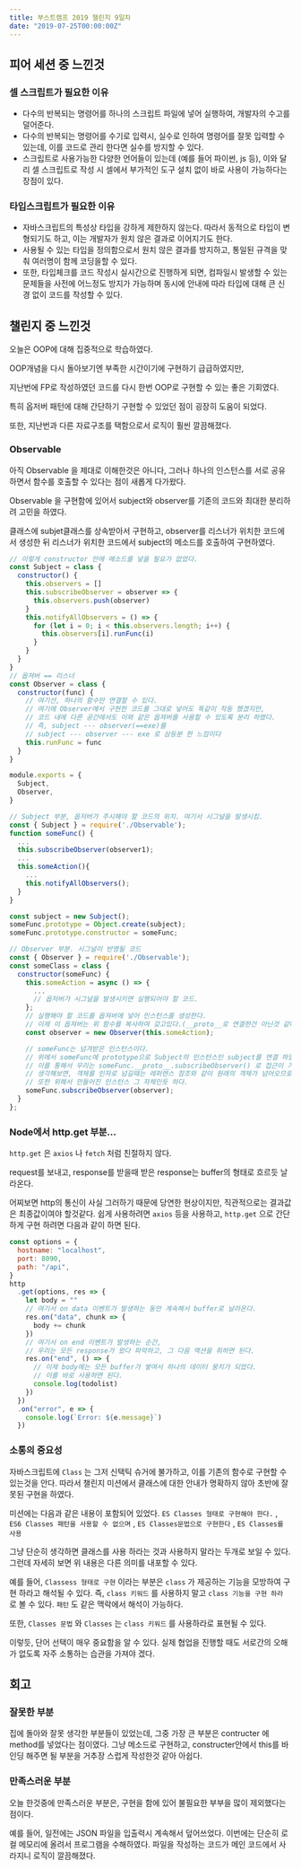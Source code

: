 ```yaml
---
title: 부스트캠프 2019 챌린지 9일차
date: "2019-07-25T00:00:00Z"
---
```


## 피어 세션 중 느낀것

### 셀 스크립트가 필요한 이유

- 다수의 반복되는 명령어를 하나의 스크립트 파일에 넣어 실행하여, 개발자의 수고를 덜어준다.
- 다수의 반복되는 명령어를 수기로 입력시, 실수로 인하여 명령어를 잘못 입력할 수 있는데, 이를 코드로 관리 한다면 실수를 방지할 수 있다.
- 스크립트로 사용가능한 다양한 언어들이 있는데 (예를 들어 파이썬, js 등), 이와 달리 셀 스크립트로 작성 시 셀에서 부가적인 도구 설치 없이 바로 사용이 가능하다는 장점이 있다.

### 타입스크립트가 필요한 이유

- 자바스크립트의 특성상 타입을 강하게 제한하지 않는다. 따라서 동적으로 타입이 변형되기도 하고, 이는 개발자가 원치 않은 결과로 이어지기도 한다.
- 사용될 수 있는 타입을 정의함으로서 원치 않은 결과를 방지하고, 통일된 규격을 맞춰 여러명이 함께 코딩을할 수 있다.
- 또한, 타입체크를 코드 작성시 실시간으로 진행하게 되면, 컴파일시 발생할 수 있는 문제들을 사전에 어느정도 방지가 가능하며 동시에 안내에 따라 타입에 대해 큰 신경 없이 코드를 작성할 수 있다.

## 챌린지 중 느낀것

오늘은 OOP에 대해 집중적으로 학습하였다.

OOP개념을 다시 돌아보기엔 부족한 시간이기에 구현하기 급급하였지만,

지난번에 FP로 작성하였던 코드를 다시 한번 OOP로 구현할 수 있는 좋은 기회였다.

특히 옵저버 패턴에 대해 간단하기 구현할 수 있었던 점이 굉장히 도움이 되었다.

또한, 지난번과 다른 자료구조를 택함으로서 로직이 훨씬 깔끔해졌다.

### Observable

아직 Observable 을 제대로 이해한것은 아니다, 그러나 하나의 인스턴스를 서로 공유하면서 함수를 호출할 수 있다는 점이 새롭게 다가왔다.

Observable 을 구현함에 있어서 subject와 observer를 기존의 코드와 최대한 분리하려 고민을 하였다.

클래스에 subjet클래스를 상속받아서 구현하고, observer를 리스너가 위치한 코드에서 생성한 뒤 리스너가 위치한 코드에서 subject의 메소드를 호출하여 구현하였다.

```js
// 이렇게 constructor 안에 메소드를 넣을 필요가 없었다.
const Subject = class {
  constructor() {
    this.observers = []
    this.subscribeObserver = observer => {
      this.observers.push(observer)
    }
    this.notifyAllObservers = () => {
      for (let i = 0; i < this.observers.length; i++) {
        this.observers[i].runFunc(i)
      }
    }
  }
}
// 옵져버 == 리스너
const Observer = class {
  constructor(func) {
    // 여기선, 하나의 함수만 연결할 수 있다.
    // 여기에 Observer에서 구현한 코드를 그대로 넣어도 똑같이 작동 했겠지만,
    // 코드 내에 다른 공간에서도 이와 같은 옵져버를 사용할 수 있도록 분리 하였다.
    // 즉, subject --- observer(==exe)를
    // subject --- observer --- exe 로 삼등분 한 느낌이다
    this.runFunc = func
  }
}

module.exports = {
  Subject,
  Observer,
}
```

```js
// Subject 부분, 옵저버가 주시해야 할 코드의 위치. 여기서 시그널을 발생시킴.
const { Subject } = require('./Observable');
function someFunc() {
  ...
  this.subscribeObserver(observer1);
  ...
  this.someAction(){
    ...
    this.notifyAllObservers();
  }
}

const subject = new Subject();
someFunc.prototype = Object.create(subject);
someFunc.prototype.constructor = someFunc;
```

```js
// Observer 부분. 시그널이 반영될 코드
const { Observer } = require('./Observable');
const someClass = class {
  constructor(someFunc) {
    this.someAction = async () => {
      ...
      // 옵저버가 시그널을 발생시키면 실행되어야 할 코드.
    };
    // 실행해야 할 코드를 옵져버에 넣어 인스턴스를 생성한다.
    // 이제 이 옵져버는 위 함수를 복사하여 갖고있다.(__proto__로 연결한건 아닌것 같다.)
    const observer = new Observer(this.someAction);

    // someFunc는 넘겨받은 인스턴스이다.
    // 위에서 someFunc에 prototype으로 Subject의 인스턴스인 subject를 연결 하였다.
    // 이를 통해서 우리는 someFunc.__proto__.subscribeObserver() 로 접근이 가능한것 같다.
    // 생각해보면, 객체를 인자로 넘길때는 레퍼렌스 참조와 같이 원래의 객체가 넘어오므로, 이 인스턴스
    // 또한 위해서 만들어진 인스턴스 그 자체인듯 하다.
    someFunc.subscribeObserver(observer);
  }
};
```

### Node에서 http.get 부분...

`http.get` 은 `axios` 나 `fetch` 처럼 친절하지 않다.

request를 보내고, response를 받을때 받은 response는 buffer의 형태로 흐르듯 날라온다.

어찌보면 http의 통신이 사실 그러하기 때문에 당연한 현상이지만, 직관적으로는 결과값은 최종값이여야 할것같다. 쉽게 사용하려면 `axios` 등을 사용하고, `http.get` 으로 간단하게 구현 하려면 다음과 같이 하면 된다.

```js
const options = {
  hostname: "localhost",
  port: 8090,
  path: "/api",
}
http
  .get(options, res => {
    let body = ""
    // 여기서 on data 이벤트가 발생하는 동안 계속해서 buffer로 날라온다.
    res.on("data", chunk => {
      body += chunk
    })
    // 여기서 on end 이벤트가 발생하는 순간,
    // 우리는 모든 response가 왔다 파악하고, 그 다음 액션을 취하면 된다.
    res.on("end", () => {
      // 이제 body에는 모든 buffer가 쌓여서 하나의 데이터 뭉치가 되었다.
      // 이를 바로 사용하면 된다.
      console.log(todolist)
    })
  })
  .on("error", e => {
    console.log(`Error: ${e.message}`)
  })
```

### 소통의 중요성

자바스크립트에 `Class` 는 그저 신택틱 슈거에 불가하고, 이를 기존의 함수로 구현할 수 있는것을 안다. 따라서 챌린지 미션에서 클래스에 대한 안내가 명확하지 않아 초반에 잘못된 구현을 하였다.

미션에는 다음과 같은 내용이 포함되어 있었다. `ES Classes 형태로 구현해야 한다.` , `ES6 Classes 패턴을 사용할 수 없으며` , `ES Classes문법으로 구현한다` , `ES Classes를 사용`

그냥 단순히 생각하면 클래스를 사용 하라는 것과 사용하지 말라는 두개로 보일 수 있다. 그런데 자세히 보면 위 내용은 다른 의미를 내포할 수 있다.

예를 들어, `Classess 형태로 구현` 이라는 부분은 `class` 가 제공하는 기능을 모방하여 구현 하라고 해석될 수 있다. 즉, `class 키워드` 를 사용하지 말고 `class 기능을 구현 하라` 로 볼 수 있다. `패턴` 도 같은 맥락에서 해석이 가능하다.

또한, `Classes 문법` 와 `Classes` 는 `class 키워드` 를 사용하라로 표현될 수 있다.

이렇듯, 단어 선택이 매우 중요함을 알 수 있다. 실제 협업을 진행할 때도 서로간의 오해가 없도록 자주 소통하는 습관을 가져야 겠다.

## 회고

### 잘못한 부분

집에 돌아와 잘못 생각한 부분들이 있었는데, 그중 가장 큰 부분은 contructer 에 method를 넣었다는 점이였다. 그냥 메소드로 구현하고, constructer안에서 this를 바인딩 해주면 될 부분을 거추장 스럽게 작성한것 같아 아쉽다.

### 만족스러운 부분

오늘 한것중에 만족스러운 부분은, 구현을 함에 있어 불필요한 부부을 많이 제외했다는 점이다.

예를 들어, 일전에는 JSON 파일을 입출력시 계속해서 덮어쓰었다. 이번에는 단순히 로컬 메모리에 올려서 프로그램을 수해하였다. 파일을 작성하는 코드가 메인 코드에서 사라지니 로직이 깔끔해졌다.
